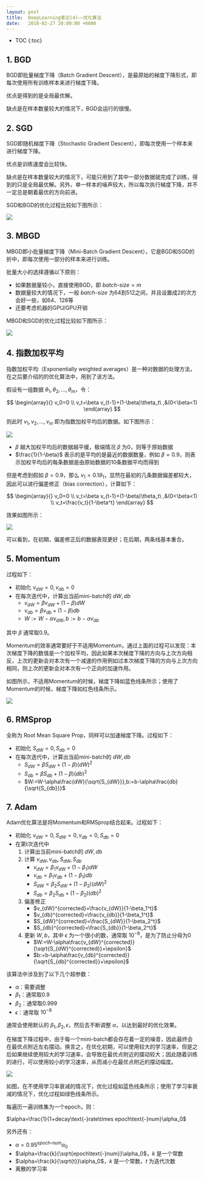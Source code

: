 ```yaml
---
layout: post
title:  DeepLearning笔记(4)——优化算法
date:   2018-02-27 20:00:00 +0800
---
```


* TOC
{:toc}

## 1. BGD

BGD即批量梯度下降（Batch Gradient Descent），是最原始的梯度下降形式，即每次使用所有训练样本来进行梯度下降。

优点是得到的是全局最优解。

缺点是在样本数量较大的情况下，BGD会运行的很慢。

## 2. SGD

SGD即随机梯度下降（Stochastic Gradient Descent），即每次使用一个样本来进行梯度下降。

优点是训练速度会比较快。

缺点是在样本数量较大的情况下，可能只用到了其中一部分数据就完成了训练，得到的只是全局最优解。另外，单一样本的噪声较大，所以每次执行梯度下降，并不一定总是朝着最优的方向前进。

SGD和BGD的优化过程比较如下图所示：

![]({{site.baseurl}}/images/2018/02/27/4-1.png)

## 3. MBGD

MBGD即小批量梯度下降（Mini-Batch Gradient Descent），它是BGD和SGD的折中，即每次使用一部分的样本来进行训练。

批量大小的选择遵循以下原则：

- 如果数据量较小，直接使用BGD，即 $batch\text{-}size=m$
- 数据量较大的情况下，一般 $batch\text{-}size$ 为64到512之间，并且设置成2的次方会好一些，如64、128等
- 还要考虑机器的GPU/GPU开销

MBGD和SGD的优化过程比较如下图所示：

![]({{site.baseurl}}/images/2018/02/27/4-2.png)

## 4. 指数加权平均

指数加权平均（Exponentially weighted averages）是一种对数据的处理方法，在之后要介绍的的优化算法中，用到了该方法。

假设有一组数据 $\theta_1,\theta_2,\dots,\theta_m$，令：

$$
\begin{array}{}
v_0=0 \\
v_t=\beta v_{t-1}+(1-\beta)\theta_t\ ,&(0<\beta<1)
\end{array}
$$

则此时 $v_1,v_2,\dots,v_m$ 即为指数加权平均后的数据。如下图所示：

![]({{site.baseurl}}/images/2018/02/27/4-3.png)

- $\beta$ 越大加权平均后的数据越平缓，极端情况 $\beta$ 为0，则等于原始数据
- $\frac{1}{1-\beta}$ 表示的是平均的是最近的数据数量，例如 $\beta=0.9$，则表示加权平均后的每条数据是由原始数据的10条数据平均而得到

但是考虑到假如 $\beta=0.9$，那么 $v_1=0.1\theta_1$，显然在最初的几条数据偏差都较大，因此可以进行偏差修正（bias correction），计算如下：

$$
\begin{array}{}
v_0=0 \\
v_t=\beta v_{t-1}+(1-\beta)\theta_t\ ,&(0<\beta<1) \\
v_t=\frac{v_t}{1-\beta^t}
\end{array}
$$

效果如图所示：

![]({{site.baseurl}}/images/2018/02/27/4-4.png)

可以看到，在初期，偏差修正后的数据表现更好；在后期，两条线基本重合。

## 5. Momentum

过程如下：

- 初始化 $v_{dW}=0,v_{db}=0$
- 在每次迭代中，计算出当前mini-batch的 $dW,db$
    - $v_{dW}=\beta v_{dW}+(1-\beta)dW$
    - $v_{db}=\beta v_{db}+(1-\beta)db$
    - $W:=W-\alpha v_{dW},b:=b-\alpha v_{db}$

其中 $\beta$ 通常取0.9。

Momentum的效率通常要好于不适用Momentum，通过上面的过程可以发现：本次梯度下降的数值是一个加权平均，因此如果本次梯度下降的方向与上次方向相反，上次的更新会对本次有一个减速的作用例如过本次梯度下降的方向与上次方向相同，则上次的更新会对本次有一个正向的加速作用。

如图所示，不适用Momentum的时候，梯度下降如蓝色线条所示；使用了Momentum的时候，梯度下降如红色线条所示。

![]({{site.baseurl}}/images/2018/02/27/4-5.svg)

## 6. RMSprop

全称为 Root Mean Square Prop，同样可以加速梯度下降。过程如下：

- 初始化 $S_{dW}=0,S_{db}=0$
- 在每次迭代中，计算出当前mini-batch的 $dW,db$
    - $S_{dW}=\beta S_{dW}+(1-\beta)(dW)^2$
    - $S_{db}=\beta S_{db}+(1-\beta)(db)^2$
    - $W:=W-\alpha\frac{dW}{\sqrt{S_{dW}}},b:=b-\alpha\frac{db}{\sqrt{S_{db}}}$

## 7. Adam

Adam优化算法是将Momentum和RMSprop结合起来。过程如下：

- 初始化 $v_{dW}=0,S_{dW}=0,v_{db}=0,S_{db}=0$
- 在第t次迭代中
    1. 计算出当前mini-batch的 $dW,db$
    2. 计算 $v_{dW},v_{db},S_{dW},S_{db}$
        - $v_{dW}=\beta_1v_{dW}+(1-\beta_1)dW$
        - $v_{db}=\beta_1v_{db}+(1-\beta_1)db$
        - $S_{dW}=\beta_2S_{dW}+(1-\beta_2)(dW)^2$
        - $S_{db}=\beta_2S_{db}+(1-\beta_2)(db)^2$
    3. 偏差修正
        - $v_{dW}^{corrected}=\frac{v_{dW}}{1-\beta_1^t}$
        - $v_{db}^{corrected}=\frac{v_{db}}{1-\beta_1^t}$
        - $S_{dW}^{corrected}=\frac{S_{dW}}{1-\beta_2^t}$
        - $S_{db}^{corrected}=\frac{S_{db}}{1-\beta_2^t}$
    4. 更新 $W,b$，其中 $\epsilon$ 为一个很小的数，通常取 $10^{-8}$，是为了防止分母为0
        - $W:=W-\alpha\frac{v_{dW}^{corrected}}{\sqrt{S_{dW}^{corrected}}+\epsilon}$
        - $b:=b-\alpha\frac{v_{db}^{corrected}}{\sqrt{S_{db}^{corrected}}+\epsilon}$

该算法中涉及到了以下几个超参数：

- $\alpha$：需要调整
- $\beta_1$：通常取0.9
- $\beta_2$：通常取0.999
- $\epsilon$：通常取 $10^{-8}$

通常会使用默认的 $\beta_1,\beta_2,\epsilon$，然后去不断调整 $\alpha$，以达到最好的优化效果。

在梯度下降过程中，由于每一个mini-batch都会存在着一定的噪音，因此最终会在最优点附近左右摆动。换言之，在优化初期，可以使用较大的学习速率，但是之后如果继续使用较大的学习速率，会导致在最优点附近的摆动较大；因此随着训练的进行，可以使用较小的学习速率，从而减小在最优点附近的摆动幅度。

![]({{site.baseurl}}/images/2018/02/27/4-6.png)

如图，在不使用学习率衰减的情况下，优化过程如蓝色线条所示；使用了学习率衰减的情况下，优化过程如绿色线条所示。

每遍历一遍训练集为一个epoch，则：

$\alpha=\frac{1}{1+decay\text{-}rate\times epoch\text{-}num}\alpha_0$

另外还有：

- $\alpha=0.95^{epoch\text{-}num}\alpha_0$
- $\alpha=\frac{k}{\sqrt{epoch\text{-}num}}\alpha_0$，$k$ 是一个常数
- $\alpha=\frac{k}{\sqrt{t}}\alpha_0$，$k$ 是一个常数，$t$ 为迭代次数
- 离散的学习率